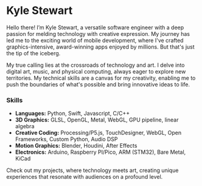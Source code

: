 # Kyle Stewart

Hello there! I’m Kyle Stewart, a versatile software engineer with a deep passion for melding technology with creative expression. My journey has led me to the exciting world of mobile development, where I've crafted graphics-intensive, award-winning apps enjoyed by millions. But that's just the tip of the iceberg.

My true calling lies at the crossroads of technology and art. I delve into digital art, music, and physical computing, always eager to explore new territories. My technical skills are a canvas for my creativity, enabling me to push the boundaries of what's possible and bring innovative ideas to life.

### Skills
- **Languages:** Python, Swift, Javascript, C/C++
- **3D Graphics:** GLSL, OpenGL, Metal, WebGL, GPU pipeline, linear algebra 
- **Creative Coding:** Processing/P5.js, TouchDesigner, WebGL, Open Frameworks, Custom Python, Audio DSP 
- **Motion Graphics:** Blender, Houdini, After Effects 
- **Electronics:** Arduino, Raspberry PI/Pico, ARM (STM32), Bare Metal, KiCad

Check out my projects, where technology meets art, creating unique experiences that resonate with audiences on a profound level.
